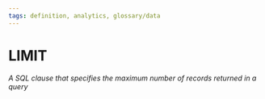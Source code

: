 ```yaml
---
tags: definition, analytics, glossary/data
---
```

#  LIMIT
*A SQL clause that specifies the maximum number of records returned in a query*
